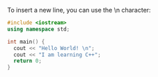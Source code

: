 To insert a new line, you can use the \n character:

``` cpp
#include <iostream>
using namespace std;

int main() {
  cout << "Hello World! \n";
  cout << "I am learning C++";
  return 0;
}
```